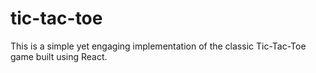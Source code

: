 # tic-tac-toe

This is a simple yet engaging implementation of the classic Tic-Tac-Toe game built using React.
